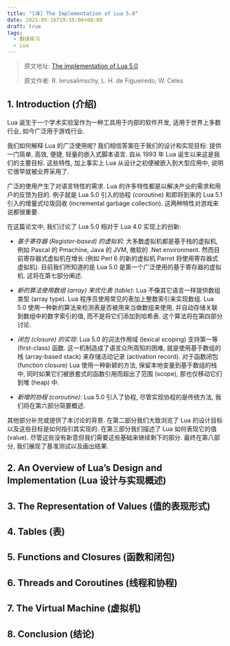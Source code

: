 ```yaml
---
title: "[译] The Implementation of Lua 5.0"
date: 2021-05-16T19:55:06+08:00
draft: true
tags:
  - 翻译练习
  - Lua
---
```


> 原文地址: [The implementation of Lua 5.0](http://www.lua.org/doc/jucs05.pdf)
>
> 原文作者: R. Ierusalimschy, L. H. de Figueiredo, W. Celes

## 1. Introduction (介绍)

Lua 诞生于一个学术实验室作为一种工具用于内部的软件开发, 适用于世界上多数行业, 如今广泛用于游戏行业.

我们如何解释 Lua 的广泛使用呢? 我们相信答案在于我们的设计和实现目标: 提供一门简单, 高效, 便捷, 轻量的嵌入式脚本语言. 自从 1993 年 Lua 诞生以来这是我们的主要目标. 这些特性, 加上事实上 Lua 从设计之初便被嵌入到大型应用中, 说明它很早就被业界采用了.

广泛的使用产生了对语言特性的需求. Lua 的许多特性都是以解决产业的需求和用户的反馈为目的. 例子就是 Lua 5.0 引入的协程 (coroutine) 和即将到来的 Lua 5.1 引入的增量式垃圾回收 (incremental garbage collection). 这两种特性对游戏来说都很重要.

在这篇论文中, 我们讨论了 Lua 5.0 相对于 Lua 4.0 实现上的创新:

- _基于寄存器 (Register-based) 的虚拟机_: 大多数虚拟机都是基于栈的虚拟机, 例如 Pascal 的 Pmachine, Java 的 JVM, 微软的 .Net environment. 然而目前寄存器式虚拟机在增长 (例如 Perl 6 的新的虚拟机 Parrot 将使用寄存器式虚拟机). 目前我们所知道的是 Lua 5.0 是第一个广泛使用的基于寄存器的虚拟机. 这将在第七部分阐述.

- _新的算法使用数组 (array) 来优化表 (table)_: Lua 不像其它语言一样提供数组类型 (array type). Lua 程序员使用常见的表加上整数索引来实现数组. Lua 5.0 使用一种新的算法来检测表是否被用来当做数组来使用, 并自动存储关联到数组中的数字索引的值, 而不是将它们添加到哈希表. 这个算法将在第四部分讨论.

- _闭包 (closure) 的实现_: Lua 5.0 的词法作用域 (lexical scoping) 支持第一等 (first-class) 函数. 这一机制造成了语言众所周知的困难, 就是使用基于数组的栈 (array-based stack) 来存储活动记录 (activation record). 对于函数闭包 (function closure) Lua 使用一种新颖的方法, 保留本地变量到基于数组的栈中, 同时如果它们被嵌套式的函数引用而超出了范围 (scope), 那也仅移动它们到堆 (heap) 中.

- _新增的协程 (coroutine)_: Lua 5.0 引入了协程, 尽管实现协程的是传统方法, 我们将在第六部分简要概述.

其他部分补充或提供了本讨论的背景. 在第二部分我们大致浏览了 Lua 的设计目标以及这些目标是如何指引其实现的. 在第三部分我们描述了 Lua 如何表现它的值 (value). 尽管这些没有新意但我们需要这些基础来继续剩下的部分. 最终在第八部分, 我们展现了基准测试以及画出结果.

## 2. An Overview of Lua’s Design and Implementation (Lua 设计与实现概述)

## 3. The Representation of Values (值的表现形式)

## 4. Tables (表)

## 5. Functions and Closures (函数和闭包)

## 6. Threads and Coroutines (线程和协程)

## 7. The Virtual Machine (虚拟机)

## 8. Conclusion (结论)
